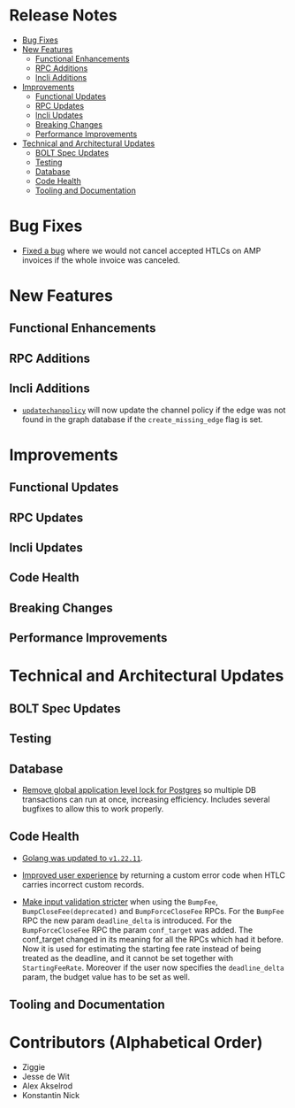 # Release Notes
- [Bug Fixes](#bug-fixes)
- [New Features](#new-features)
    - [Functional Enhancements](#functional-enhancements)
    - [RPC Additions](#rpc-additions)
    - [lncli Additions](#lncli-additions)
- [Improvements](#improvements)
    - [Functional Updates](#functional-updates)
    - [RPC Updates](#rpc-updates)
    - [lncli Updates](#lncli-updates)
    - [Breaking Changes](#breaking-changes)
    - [Performance Improvements](#performance-improvements)
- [Technical and Architectural Updates](#technical-and-architectural-updates)
    - [BOLT Spec Updates](#bolt-spec-updates)
    - [Testing](#testing)
    - [Database](#database)
    - [Code Health](#code-health)
    - [Tooling and Documentation](#tooling-and-documentation)

# Bug Fixes

* [Fixed a bug](https://github.com/lightningnetwork/lnd/pull/9459) where we
  would not cancel accepted HTLCs on AMP invoices if the whole invoice was
  canceled.

# New Features

## Functional Enhancements

## RPC Additions

## lncli Additions
* [`updatechanpolicy`](https://github.com/lightningnetwork/lnd/pull/8805) will
  now update the channel policy if the edge was not found in the graph
  database if the `create_missing_edge` flag is set.

# Improvements
## Functional Updates
## RPC Updates

## lncli Updates
## Code Health
## Breaking Changes
## Performance Improvements

# Technical and Architectural Updates
## BOLT Spec Updates

## Testing
## Database
* [Remove global application level lock for
  Postgres](https://github.com/lightningnetwork/lnd/pull/9242) so multiple DB
  transactions can run at once, increasing efficiency. Includes several bugfixes
  to allow this to work properly.
## Code Health

* [Golang was updated to
  `v1.22.11`](https://github.com/lightningnetwork/lnd/pull/9462).

* [Improved user experience](https://github.com/lightningnetwork/lnd/pull/9454)
 by returning a custom error code when HTLC carries incorrect custom records.

* [Make input validation stricter](https://github.com/lightningnetwork/lnd/pull/9470)
  when using the `BumpFee`, `BumpCloseFee(deprecated)` and `BumpForceCloseFee` 
  RPCs. For the `BumpFee` RPC the new param `deadline_delta` is introduced. For
  the `BumpForceCloseFee` RPC the param `conf_target` was added. The conf_target
  changed in its meaning for all the RPCs which had it before. Now it is used
  for estimating the starting fee rate instead of being treated as the deadline,
  and it cannot be set together with `StartingFeeRate`. Moreover if the user now
  specifies the `deadline_delta` param, the budget value has to be set as well.
 
## Tooling and Documentation

# Contributors (Alphabetical Order)

* Ziggie
* Jesse de Wit
* Alex Akselrod
* Konstantin Nick
